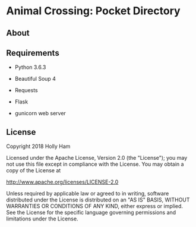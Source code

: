 # Animal Crossing: Pocket Directory

## About

## Requirements

* Python 3.6.3
* Beautiful Soup 4
* Requests

* Flask
* gunicorn web server

## License

Copyright 2018 Holly Ham

Licensed under the Apache License, Version 2.0 (the "License");
you may not use this file except in compliance with the License.
You may obtain a copy of the License at

http://www.apache.org/licenses/LICENSE-2.0

Unless required by applicable law or agreed to in writing, software
distributed under the License is distributed on an "AS IS" BASIS,
WITHOUT WARRANTIES OR CONDITIONS OF ANY KIND, either express or implied.
See the License for the specific language governing permissions and
limitations under the License.
